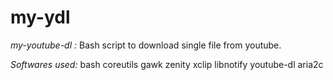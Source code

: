 # my-ydl
*my-youtube-dl :* Bash script to download single file from youtube.

*Softwares used:*
bash
coreutils
gawk
zenity
xclip
libnotify
youtube-dl
aria2c

